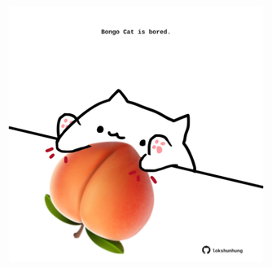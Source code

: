 <!-- built at 31/05/2025, 20:00:28 UTC -->
<p align="center">
  <img width="500" height="500" src="./ReadmeImage.svg">
</p>
